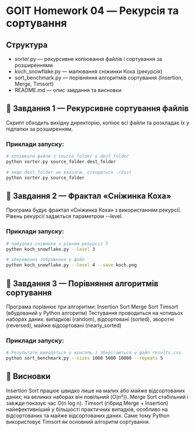 # GOIT Homework 04 — Рекурсія та сортування

## Структура
- sorter.py — рекурсивне копіювання файлів і сортування за розширеннями
- koch_snowflake.py — малювання сніжинки Коха (рекурсія)
- sort_benchmark.py — порівняння алгоритмів сортування (Insertion, Merge, Timsort)
- README.md — опис завдання та висновки


## 🔹 Завдання 1 — Рекурсивне сортування файлів
Скрипт обходить вихідну директорію, копіює всі файли та розкладає їх у підпапки за розширенням.

### Приклади запуску:
```bash
# копіювати файли з source_folder у dest_folder
python sorter.py source_folder dest_folder

# якщо dest_folder не вказати, створиться ./dist
python sorter.py source_folder
```

## 🔹 Завдання 2 — Фрактал «Сніжинка Коха»
Програма будує фрактал «Сніжинка Коха» з використанням рекурсії.
Рівень рекурсії задається параметром --level.

### Приклади запуску:
```bash
# побудова сніжинки з рівнем рекурсії 3
python koch_snowflake.py --level 3

# збереження зображення у файл
python koch_snowflake.py --level 4 --save koch.png
```

## 🔹 Завдання 3 — Порівняння алгоритмів сортування
Програма порівнює три алгоритми:
Insertion Sort
Merge Sort
Timsort (вбудований у Python алгоритм)
Тестування проводиться на чотирьох наборах даних:
випадкові (random),
відсортовані (sorted),
зворотні (reversed),
майже відсортовані (nearly_sorted)

### Приклади запуску:
```bash
# Результати виводяться у консоль і зберігаються у файл results.csv.
python sort_benchmark.py --sizes 1000 5000 10000 --repeats 5
```

## 🔹 Висновки
Insertion Sort працює швидко лише на малих або майже відсортованих даних; на великих наборах він повільний (O(n²)).
Merge Sort стабільний і завжди показує час O(n log n).
Timsort (гібрид Merge + Insertion) найефективніший у більшості практичних випадків, особливо на відсортованих та майже відсортованих даних. Саме тому Python використовує Timsort як основний алгоритм сортування.